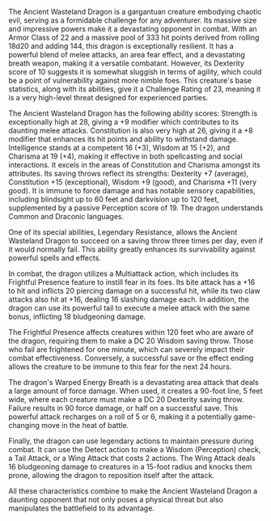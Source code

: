 The Ancient Wasteland Dragon is a gargantuan creature embodying chaotic evil, serving as a formidable challenge for any adventurer. Its massive size and impressive powers make it a devastating opponent in combat. With an Armor Class of 22 and a massive pool of 333 hit points derived from rolling 18d20 and adding 144, this dragon is exceptionally resilient. It has a powerful blend of melee attacks, an area fear effect, and a devastating breath weapon, making it a versatile combatant. However, its Dexterity score of 10 suggests it is somewhat sluggish in terms of agility, which could be a point of vulnerability against more nimble foes. This creature's base statistics, along with its abilities, give it a Challenge Rating of 23, meaning it is a very high-level threat designed for experienced parties.

The Ancient Wasteland Dragon has the following ability scores: Strength is exceptionally high at 28, giving a +9 modifier which contributes to its daunting melee attacks. Constitution is also very high at 26, giving it a +8 modifier that enhances its hit points and ability to withstand damage. Intelligence stands at a competent 16 (+3), Wisdom at 15 (+2), and Charisma at 19 (+4), making it effective in both spellcasting and social interactions. It excels in the areas of Constitution and Charisma amongst its attributes. Its saving throws reflect its strengths: Dexterity +7 (average), Constitution +15 (exceptional), Wisdom +9 (good), and Charisma +11 (very good). It is immune to force damage and has notable sensory capabilities, including blindsight up to 60 feet and darkvision up to 120 feet, supplemented by a passive Perception score of 19. The dragon understands Common and Draconic languages.

One of its special abilities, Legendary Resistance, allows the Ancient Wasteland Dragon to succeed on a saving throw three times per day, even if it would normally fail. This ability greatly enhances its survivability against powerful spells and effects. 

In combat, the dragon utilizes a Multiattack action, which includes its Frightful Presence feature to instill fear in its foes. Its bite attack has a +16 to hit and inflicts 20 piercing damage on a successful hit, while its two claw attacks also hit at +16, dealing 16 slashing damage each. In addition, the dragon can use its powerful tail to execute a melee attack with the same bonus, inflicting 18 bludgeoning damage. 

The Frightful Presence affects creatures within 120 feet who are aware of the dragon, requiring them to make a DC 20 Wisdom saving throw. Those who fail are frightened for one minute, which can severely impact their combat effectiveness. Conversely, a successful save or the effect ending allows the creature to be immune to this fear for the next 24 hours.

The dragon's Warped Energy Breath is a devastating area attack that deals a large amount of force damage. When used, it creates a 90-foot line, 5 feet wide, where each creature must make a DC 20 Dexterity saving throw. Failure results in 90 force damage, or half on a successful save. This powerful attack recharges on a roll of 5 or 6, making it a potentially game-changing move in the heat of battle.

Finally, the dragon can use legendary actions to maintain pressure during combat. It can use the Detect action to make a Wisdom (Perception) check, a Tail Attack, or a Wing Attack that costs 2 actions. The Wing Attack deals 16 bludgeoning damage to creatures in a 15-foot radius and knocks them prone, allowing the dragon to reposition itself after the attack. 

All these characteristics combine to make the Ancient Wasteland Dragon a daunting opponent that not only poses a physical threat but also manipulates the battlefield to its advantage.